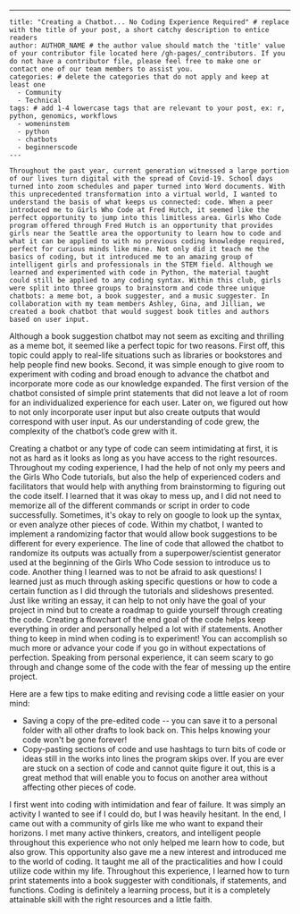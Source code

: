  ---
    title: "Creating a Chatbot... No Coding Experience Required" # replace with the title of your post, a short catchy description to entice readers
    author: AUTHOR_NAME # the author value should match the 'title' value of your contributor file located here /gh-pages/_contributors. If you do not have a contributor file, please feel free to make one or contact one of our team members to assist you.
    categories: # delete the categories that do not apply and keep at least one
      - Community
      - Technical
    tags: # add 1-4 lowercase tags that are relevant to your post, ex: r, python, genomics, workflows
      - womeninstem
      - python
      - chatbots
      - beginnerscode
    ---
    
    Throughout the past year, current generation witnessed a large portion of our lives turn digital with the spread of Covid-19. School days turned into zoom schedules and paper turned into Word documents. With this unprecedented transformation into a virtual world, I wanted to understand the basis of what keeps us connected: code. When a peer introduced me to Girls Who Code at Fred Hutch, it seemed like the perfect opportunity to jump into this limitless area. Girls Who Code program offered through Fred Hutch is an opportunity that provides girls near the Seattle area the opportunity to learn how to code and what it can be applied to with no previous coding knowledge required, perfect for curious minds like mine. Not only did it teach me the basics of coding, but it introduced me to an amazing group of intelligent girls and professionals in the STEM field. Although we learned and experimented with code in Python, the material taught could still be applied to any coding syntax. Within this club, girls were split into three groups to brainstorm and code three unique chatbots: a meme bot, a book suggester, and a music suggester. In collaboration with my team members Ashley, Gina, and Jillian, we created a book chatbot that would suggest book titles and authors based on user input. 
 
 Although a book suggestion chatbot may not seem as exciting and thrilling as a meme bot, it seemed like a perfect topic for two reasons. First off, this topic could apply to real-life situations such as libraries or bookstores and help people find new books. Second, it was simple enough to give room to experiment with coding and broad enough to advance the chatbot and incorporate more code as our knowledge expanded. The first version of the chatbot consisted of simple print statements that did not leave a lot of room for an individualized experience for each user. Later on, we figured out how to not only incorporate user input but also create outputs that would correspond with user input. As our understanding of code grew, the complexity of the chatbot’s code grew with it.

 Creating a chatbot or any type of code can seem intimidating at first, it is not as hard as it looks as long as you have access to the right resources. Throughout my coding experience, I had the help of not only my peers and the Girls Who Code tutorials, but also the help of experienced coders and facilitators that would help with anything from brainstorming to figuring out the code itself. I learned that it was okay to mess up, and I did not need to memorize all of the different commands or script in order to code successfully. Sometimes, it's okay to rely on google to look up the syntax, or even analyze other pieces of code. Within my chatbot, I wanted to implement a randomizing factor that would allow book suggestions to be different for every experience. The line of code that allowed the chatbot to randomize its outputs was actually from a superpower/scientist generator used at the beginning of the Girls Who Code session to introduce us to code. Another thing I learned was to not be afraid to ask questions! I learned just as much through asking specific questions or how to code a certain function as I did through the tutorials and slideshows presented.
Just like writing an essay, it can help to not only have the goal of your project in mind but to create a roadmap to guide yourself through creating the code. Creating a flowchart of the end goal of the code helps keep everything in order and personally helped a lot with if statements. Another thing to keep in mind when coding is to experiment! You can accomplish so much more or advance your code if you go in without expectations of perfection. Speaking from personal experience, it can seem scary to go through and change some of the code with the fear of messing up the entire project. 

Here are a few tips to make editing and revising code a little easier on your mind:
- Saving a copy of the pre-edited code -- you can save it to a personal folder with all other drafts to look back on. This helps knowing your code won't be gone forever!
- Copy-pasting sections of code and use hashtags to turn bits of code or ideas still in the works into lines the program skips over. If you are ever are stuck on a section of code and cannot quite figure it out, this is a great method that will enable you to focus on another area without affecting other pieces of code.

 I first went into coding with intimidation and fear of failure. It was simply an activity I wanted to see if I could do, but I was heavily hesitant. In the end, I came out with a community of girls like me who want to expand their horizons. I met many active thinkers, creators, and intelligent people throughout this experience who not only helped me learn how to code, but also grow. This opportunity also gave me a new interest and introduced me to the world of coding. It taught me all of the practicalities and how I could utilize code within my life. Throughout this experience, I learned how to turn print statements into a book suggester with conditionals, if statements, and functions. Coding is definitely a learning process, but it is a completely attainable skill with the right resources and a little faith.
